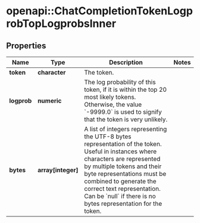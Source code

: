 # openapi::ChatCompletionTokenLogprobTopLogprobsInner


## Properties
Name | Type | Description | Notes
------------ | ------------- | ------------- | -------------
**token** | **character** | The token. | 
**logprob** | **numeric** | The log probability of this token, if it is within the top 20 most likely tokens. Otherwise, the value &#x60;-9999.0&#x60; is used to signify that the token is very unlikely. | 
**bytes** | **array[integer]** | A list of integers representing the UTF-8 bytes representation of the token. Useful in instances where characters are represented by multiple tokens and their byte representations must be combined to generate the correct text representation. Can be &#x60;null&#x60; if there is no bytes representation for the token. | 


